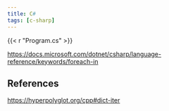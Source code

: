 ```yaml
---
title: C#
tags: [c-sharp]
---
```


{{< r "Program.cs" >}}

<https://docs.microsoft.com/dotnet/csharp/language-reference/keywords/foreach-in>

## References

<https://hyperpolyglot.org/cpp#dict-iter>
